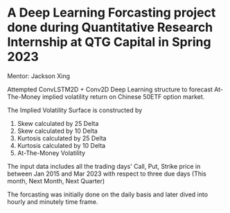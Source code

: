 # A Deep Learning Forcasting project done during Quantitative Research Internship at QTG Capital in Spring 2023
Mentor: Jackson Xing

Attempted ConvLSTM2D + Conv2D Deep Learning structure to forecast At-The-Money implied volatility return on Chinese 50ETF option market.

The Implied Volatility Surface is constructed by 
1. Skew calculated by 25 Delta
2. Skew calculated by 10 Delta
3. Kurtosis calculated by 25 Delta
4. Kurtosis calculated by 10 Delta
5. At-The-Money Volatility

The input data includes all the trading days' Call, Put, Strike price in between Jan 2015 and Mar 2023 with respect to three due days (This month, Next Month, Next Quarter)

The forcasting was initially done on the daily basis and later dived into hourly and minutely time frame.
